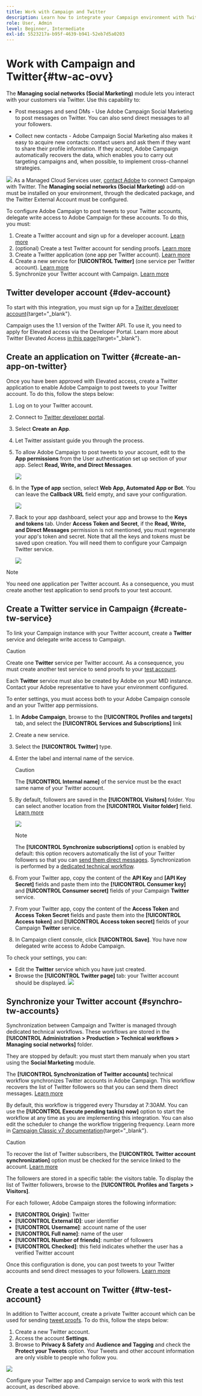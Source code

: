 ```yaml
---
title: Work with Campaign and Twitter
description: Learn how to integrate your Campaign environment with Twitter
role: User, Admin
level: Beginner, Intermediate
exl-id: 5523217a-b95f-4639-b941-52eb7d5a0203
---
```

# Work with Campaign and Twitter{#tw-ac-ovv}

The **Managing social networks (Social Marketing)** module lets you interact with your customers via Twitter. Use this capability to:

* Post messages and send DMs - Use Adobe Campaign Social Marketing to post messages on Twitter. You can also send direct messages to all your followers.

* Collect new contacts - Adobe Campaign Social Marketing also makes it easy to acquire new contacts: contact users and ask them if they want to share their profile information. If they accept, Adobe Campaign automatically recovers the data, which enables you to carry out targeting campaigns and, when possible, to implement cross-channel strategies.

![](../assets/do-not-localize/speech.png) As a Managed Cloud Services user, [contact Adobe](../start/campaign-faq.md#support) to connect Campaign with Twitter. The  **Managing social networks (Social Marketing)** add-on must be installed on your environment, through the dedicated package, and the Twitter External Account must be configured.


To configure Adobe Campaign to post tweets to your Twitter accounts, delegate write access to Adobe Campaign for these accounts. To do this, you must:

1. Create a Twitter account and sign up for a developer account. [Learn more](#dev-account)
1. (optional) Create a test Twitter account for sending proofs. [Learn more](#tw-test-account)
1. Create a Twitter application (one app per Twitter account). [Learn more](#create-an-app-on-twitter)
1. Create a new service for **[!UICONTROL Twitter]** (one service per Twitter account). [Learn more](#create-tw-service)
1. Synchronize your Twitter account with Campaign. [Learn more](#synchro-tw-accounts)

## Twitter developer account {#dev-account}

To start with this integration, you must sign up for a [Twitter developer account](https://developer.twitter.com){target="_blank"}.

Campaign uses the 1.1 version of the Twitter API. To use it, you need to apply for Elevated access via the Developer Portal. Learn more about Twitter Elevated Access [in this page](https://developer.twitter.com/en/portal/products/elevated){target="_blank"}.

## Create an application on Twitter {#create-an-app-on-twitter}

Once you have been approved with Elevated access, create a Twitter application to enable Adobe Campaign to post tweets to your Twitter account. To do this, follow the steps below:

1. Log on to your Twitter account.
1. Connect to [Twitter developer portal](https://developer.twitter.com/en/apps).
1. Select **Create an App**.
1. Let Twitter assistant guide you through the process.
1. To allow Adobe Campaign to post tweets to your account, edit to the **App permissions** from the User authentication set up section of your app. Select **Read, Write, and Direct Messages**. 

   ![](assets/tw-permissions.png)
   
1. In the **Type of app** section, select **Web App, Automated App or Bot**. You can leave the **Callback URL** field empty, and save your configuration.

   ![](assets/tw-app-type.png)

1. Back to your app dashboard, select your app and browse to the **Keys and tokens** tab. Under **Access Token and Secret**, if the **Read, Write, and Direct Messages** permission is not mentioned, you must regenerate your app's token and secret. Note that all the keys and tokens must be saved upon creation. You will need them to configure your Campaign Twitter service.

   ![](assets/tw-permissions-check.png)


>[!NOTE]
>
>You need one application per Twitter account. As a consequence, you must create another test application to send proofs to your test account.
>

## Create a Twitter service in Campaign {#create-tw-service}

To link your Campaign instance with your Twitter account, create a **Twitter** service and delegate write access to Campaign. 

>[!CAUTION]
>
>Create one **Twitter** service per Twitter account. As a consequence, you must create another test service to send proofs to your [test account](#tw-test-account).
>
>Each **Twitter** service must also be created by Adobe on your MID instance. Contact your Adobe representative to have your environment configured.
>

To enter settings, you must access both to your Adobe Campaign console and an your Twitter app permissions.

1. In **Adobe Campaign**, browse to the **[!UICONTROL Profiles and targets]** tab, and select the **[!UICONTROL Services and Subscriptions]** link
1. Create a new service.
1. Select the **[!UICONTROL Twitter]** type.
1. Enter the label and internal name of the service.

   >[!CAUTION]
   >
   >The **[!UICONTROL Internal name]** of the service must be the exact same name of your Twitter account. 
   >

1. By default, followers are saved in the **[!UICONTROL Visitors]** folder. You can select another location from the **[!UICONTROL Visitor folder]** field. [Learn more](../send/twitter.md#direct-tw-messages)

   ![](assets/tw-service-in-ac.png)
   
   >[!NOTE]
   >
   >The **[!UICONTROL Synchronize subscriptions]** option is enabled by default: this option recovers automatically the list of your Twitter followers so that you can [send them direct messages](../send/twitter.md#direct-tw-messages). Synchronization is performed by a [dedicated technical workflow](#synchro-tw-accounts). 

1. From your Twitter app, copy the content of the **API Key** and **[API Key Secret]** fields and paste them into the **[!UICONTROL Consumer key]** and **[!UICONTROL Consumer secret]** fields of your Campaign **Twitter** service.

1. From your Twitter app, copy the content of the **Access Token** and **Access Token Secret** fields and paste them into the **[!UICONTROL Access token]** and **[!UICONTROL Access token secret]** fields of your Campaign **Twitter** service.

1. In Campaign client console, click **[!UICONTROL Save]**. You have now delegated write access to Adobe Campaign.

To check your settings, you can:

* Edit the **Twitter** service which you have just created.
* Browse the **[!UICONTROL Twitter page]** tab: your Twitter account should be displayed. 
   ![](assets/tw-page.png)


## Synchronize your Twitter account {#synchro-tw-accounts}

Synchronization between Campaign and Twitter is managed through dedicated technical workflows. These workflows are stored in the **[!UICONTROL Administration > Production > Technical workflows > Managing social networks]** folder. 

They are stopped by default: you must start them manualy when you start using the **Social Marketing** module.

The **[!UICONTROL Synchronization of Twitter accounts]** technical workflow synchronizes Twitter accounts in Adobe Campaign. This workflow recovers the list of Twitter followers so that you can send them direct messages. [Learn more](../send/twitter.md#direct-tw-messages)

By default, this workflow is triggered every Thursday at 7:30AM. You can use the **[!UICONTROL Execute pending task(s) now]** option to start the workflow at any time as you are implementing this integration.  You can also edit the scheduler to change the workflow triggering frequency. Learn more in [Campaign Classic v7 documentation](https://experienceleague.adobe.com/docs/campaign-classic/using/automating-with-workflows/flow-control-activities/scheduler.html){target="_blank"}.

>[!CAUTION]
>
>To recover the list of Twitter subscribers, the **[!UICONTROL Twitter account synchronization]** option must be checked for the service linked to the account. [Learn more](#create-tw-service)

The followers are stored in a specific table: the visitors table. To display the list of Twitter followers, browse to the **[!UICONTROL Profiles and Targets > Visitors]**.

For each follower, Adobe Campaign stores the following information:

* **[!UICONTROL Origin]**: Twitter
* **[!UICONTROL External ID]**: user identifier
* **[!UICONTROL Username]**: account name of the user
* **[!UICONTROL Full name]**: name of the user
* **[!UICONTROL Number of friends]**: number of followers
* **[!UICONTROL Checked]**: this field indicates whether the user has a verified Twitter account

Once this configuration is done, you can post tweets to your Twitter accounts and send direct messages to your followers. [Learn more](../send/twitter.md)

## Create a test account on Twitter {#tw-test-account}

In addition to Twitter account, create a private Twitter account which can be used for sending [tweet proofs](../send/twitter.md#send-tw-proofs). To do this, follow the steps below:

1. Create a new Twitter account.
1. Access the account  **Settings**.
1. Browse to **Privacy & Safety** and **Audience and Tagging** and check the **Protect your Tweets** option. Your Tweets and other account information are only visible to people who follow you.

![](assets/social_tw_test_page.png)

Configure your Twitter app and Campaign service to work with this test account, as described above.
